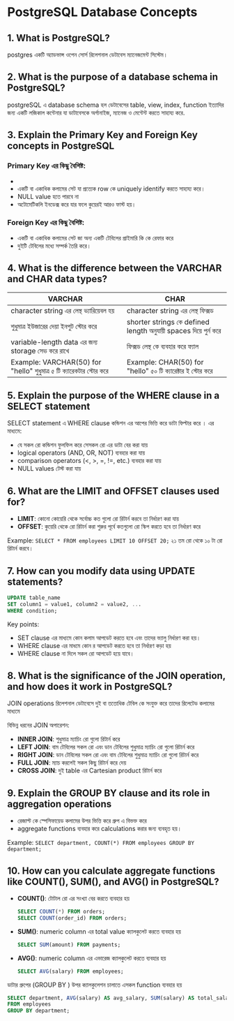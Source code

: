 # PostgreSQL Database Concepts

## 1. What is PostgreSQL?

postgres একটি অ্যাডভান্স ওপেন সোর্স রিলেশনাল ডেটাবেস ম্যানেজমেন্ট সিস্টেম।

## 2. What is the purpose of a database schema in PostgreSQL?

postgreSQL এ database schema হল ডেটাবেসের table, view, index, function ইত্যাদির জন্য একটি লজিকাল কন্টেনার যা ডাটাবেসকে অর্গানাইজ, ম্যানেজ ও মেন্টেন্ট করতে সাহায্য করে.

## 3. Explain the Primary Key and Foreign Key concepts in PostgreSQL

### Primary Key এর কিছু বৈশিষ্ট:

-
- একটি বা একাধিক কলামের সেট যা প্রত্যেক row কে uniquely identify করতে সাহায্য করে।
- NULL value হতে পারবে না
- অটোমেটিকলি ইনডেক্স করে যার ফলে কুয়েরই আরও ফাস্ট হয়।

### Foreign Key এর কিছু বৈশিষ্ট:

- একটি বা একাধিক কলামের সেট জা অন্য একটি টেবিলের প্রাইমারি কি কে রেফার করে
- দুইটি টেবিলের মধ্যে সম্পর্ক তৈরি করে।

## 4. What is the difference between the VARCHAR and CHAR data types?

| VARCHAR                                                              | CHAR                                                              |
| -------------------------------------------------------------------- | ----------------------------------------------------------------- |
| character string এর লেন্থ ভ্যারিয়েবল হয়                              | character string এর লেন্থ ফিক্সড                                  |
| শুধুমাত্র ইউজারের দেয়া ইনপুট স্টোর করে                              | shorter strings কে defined length অনুযায়ী spaces দিয়ে পুর্ন করে |
| variable-length data এর জন্য storage সেভ করে রাখে                    | ফিক্সড লেন্থ কে ব্যবহার করে ফ্যাল                                 |
| Example: VARCHAR(50) for "hello" শুধুমাত্র ৫ টি ক্যারেকটার স্টোর করে | Example: CHAR(50) for "hello" ৫০ টি ক্যারেক্টার ই স্টোর করে       |

## 5. Explain the purpose of the WHERE clause in a SELECT statement

SELECT statement এ WHERE clause কন্ডিশন এর আপের ভিত্তি করে ডাটা ফিল্টার করে । এর মাধ্যমে:

- যে সকল রো কন্ডিশন ফুলফিল করে সেসকল রো এর ডাটা বের করা যায়
- logical operators (AND, OR, NOT) ব্যবহার করা যায়
- comparison operators (<, >, =, !=, etc.) ব্যবহার করা যায়
- NULL values টেস্ট করা যায়

## 6. What are the LIMIT and OFFSET clauses used for?

- **LIMIT**: কোনো কোয়েরি থেকে সর্বোচ্চ কত গুলো রো রিটার্ন করবে তা নির্ধারণ করা যায়
- **OFFSET**: কুয়েরি থেকে রো রিটার্ন করা শুরুর পূর্বে কতগুলো রো স্কিপ করতে হবে তা নির্ধারণ করে

Example: `SELECT * FROM employees LIMIT 10 OFFSET 20;` ২১ তম রো থেকে ১০ টা রো রিটার্ন করবে।

## 7. How can you modify data using UPDATE statements?

```sql
UPDATE table_name
SET column1 = value1, column2 = value2, ...
WHERE condition;
```

Key points:

- SET clause এর মাধ্যমে কোন কলাম আপডেট করতে হবে এবং তাদের ভ্যালু নির্ধারণ করা হয়।
- WHERE clause এর মাধমে কোন র আপডেট করতে হবে তা নির্ধারণ কড়া হয়
- WHERE clause না দিলে সকল রো আপডেট হয়ে যাবে।

## 8. What is the significance of the JOIN operation, and how does it work in PostgreSQL?

JOIN operations রিলেশনাল ডেটাবেসে দুই বা ততোধিক টেবিল কে সংযুক্ত করে তাদের রিলেটেড কলামের মাধ্যমে

বিভিন্ন ধরনের JOIN অপারেশন:

- **INNER JOIN**: শুধুমাত্র ম্যাচিং রো গুলো রিটার্ন করে
- **LEFT JOIN**: বাম টেবিলের সকল রো এবং ডান টেবিলের শুধুমাত্র ম্যাচিং রো গুলো রিটার্ন করে
- **RIGHT JOIN**: ডান টেবিলের সকল রো এবং বাম টেবিলের শুধুমাত্র ম্যাচিং রো গুলো রিটার্ন করে
- **FULL JOIN**: ম্যাচ করলেই সকল কিছু রিটার্ন করে দেয়
- **CROSS JOIN**: দুই table এর Cartesian product রিটার্ন করে

## 9. Explain the GROUP BY clause and its role in aggregation operations

- রেজাল্ট কে স্পেসিফায়েড কলামের উপর ভিত্তি করে গ্রুপ এ বিভক্ত করে
- aggregate functions ব্যবহার করে calculations করার জন্য ব্যবহৃত হয়।

Example: `SELECT department, COUNT(*) FROM employees GROUP BY department;`

## 10. How can you calculate aggregate functions like COUNT(), SUM(), and AVG() in PostgreSQL?

- **COUNT()**: টোটাল রো এর সংখ্যা বের করতে ব্যবহার হয়

  ```sql
  SELECT COUNT(*) FROM orders;
  SELECT COUNT(order_id) FROM orders;
  ```

- **SUM()**: numeric column এর total value ক্যালকুলেট করতে ব্যবহার হয়

  ```sql
  SELECT SUM(amount) FROM payments;
  ```

- **AVG()**: numeric column এর এভারেজ ক্যালকুলেট করতে ব্যবহার হয়
  ```sql
  SELECT AVG(salary) FROM employees;
  ```

ডাটার গ্রুপের (GROUP BY ) উপর ক্যালকুলেশন চালাতে এসকল function ব্যবহার হয়

```sql
SELECT department, AVG(salary) AS avg_salary, SUM(salary) AS total_salary, COUNT(*) AS employee_count
FROM employees
GROUP BY department;
```
